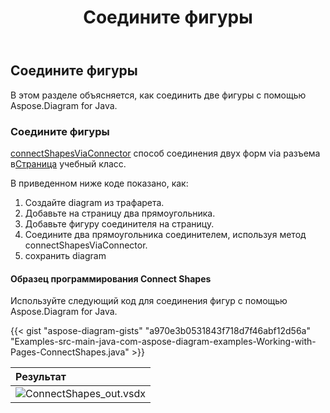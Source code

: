 ﻿---
title: Соедините фигуры
type: docs
weight: 90
url: /ru/java/connect-shapes/
description: В этом разделе объясняется, как соединить две фигуры с помощью Aspose.Diagram for Java.
---
## **Соедините фигуры**
В этом разделе объясняется, как соединить две фигуры с помощью Aspose.Diagram for Java.
### **Соедините фигуры**
[connectShapesViaConnector](https://reference.aspose.com/diagram/java/com.aspose.diagram/page#connectShapesViaConnector(long,%20int,%20long,%20int,%20long) ) способ соединения двух форм via разъема в[Страница](https://reference.aspose.com/diagram/java/com.aspose.diagram/Page) учебный класс.

В приведенном ниже коде показано, как:

1. Создайте diagram из трафарета.
1. Добавьте на страницу два прямоугольника.
1. Добавьте фигуру соединителя на страницу.
1. Соедините два прямоугольника соединителем, используя метод connectShapesViaConnector.
1. сохранить diagram
#### **Образец программирования Connect Shapes**
Используйте следующий код для соединения фигур с помощью Aspose.Diagram for Java.

{{< gist "aspose-diagram-gists" "a970e3b0531843f718d7f46abf12d56a" "Examples-src-main-java-com-aspose-diagram-examples-Working-with-Pages-ConnectShapes.java" >}}

|**Результат**|
|:- |
|![ConnectShapes_out.vsdx](ConnectShapes.png)|

